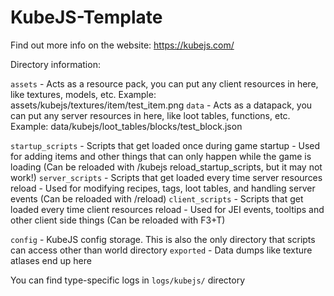 # KubeJS-Template

Find out more info on the website: https://kubejs.com/

Directory information:

`assets` - Acts as a resource pack, you can put any client resources in here, like textures, models, etc. Example: assets/kubejs/textures/item/test_item.png
`data` - Acts as a datapack, you can put any server resources in here, like loot tables, functions, etc. Example: data/kubejs/loot_tables/blocks/test_block.json

`startup_scripts` - Scripts that get loaded once during game startup - Used for adding items and other things that can only happen while the game is loading (Can be reloaded with /kubejs reload_startup_scripts, but it may not work!)
`server_scripts` - Scripts that get loaded every time server resources reload - Used for modifying recipes, tags, loot tables, and handling server events (Can be reloaded with /reload)
`client_scripts` - Scripts that get loaded every time client resources reload - Used for JEI events, tooltips and other client side things (Can be reloaded with F3+T)

`config` - KubeJS config storage. This is also the only directory that scripts can access other than world directory
`exported` - Data dumps like texture atlases end up here

You can find type-specific logs in `logs/kubejs/` directory
